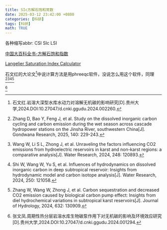 ```yaml
---
title: SIc方解石饱和常数
date: 2025-03-12 23:42:00 +0800
categories: [科研]
tags: [科研]
math: TRUE
---
```


各种缩写abbr: CSI SIc LSI

[中国大百科全书-方解石饱和指数](https://www.zgbk.com/ecph/words?SiteID=1&ID=246206&Type=bkzyb&SubID=78342)

[Langelier Saturation Index Calculator](https://www.lenntech.com/calculators/langelier/index/langelier.htm)

石文红的大论文[^footnote]中说计算方法是用phreeqc软件，没说怎么用这个软件，同理[^fn-nth-2][^fn-nth-3][^fn-nth-4][^fn-nth-5]

[^fn-nth-6]

[^footnote]:石文红.岩溶大深型水库水动力对溶解无机碳的影响研究[D].贵州大学,2024.DOI:10.27047/d.cnki.ggudu.2024.002260.
[^fn-nth-2]:Zhang D, Bao Y, Feng J, et al. Study on the dissolved inorganic carbon cycling and carbon emission during the wet season across cascade hydropower stations on the Jinsha River, southwestern China[J]. Gondwana Research, 2025, 140: 229-243.
[^fn-nth-3]:Wang W, Li S L, Zhong J, et al. Unraveling the factors influencing CO2 emissions from hydroelectric reservoirs in karst and non-karst regions: a comparative analysis[J]. Water Research, 2024, 248: 120893.
[^fn-nth-4]:Shi W, Wang W, Yu S, et al. Influences of hydrodynamics on dissolved inorganic carbon in deep subtropical reservoir: Insights from hydrodynamic model and carbon isotope analysis[J]. Water Research, 2024, 250: 121058.
[^fn-nth-5]:Zhang W, Wang W, Zhong J, et al. Carbon sequestration and decreased CO2 emission caused by biological carbon pump effect: Insights from diel hydrochemical variations in subtropical karst reservoirs[J]. Journal of Hydrology, 2024, 632: 130909.
[^fn-nth-6]:张文凤.周期性热分层岩溶水库生物碳泵作用下对无机碳的影响及环境效应研究[D].贵州大学,2024.DOI:10.27047/d.cnki.ggudu.2024.001294.
